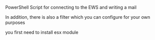 PowerShell Script for connecting to the EWS and writing a mail

In addition, there is also a filter which you can configure for your own purposes



you first need to install esx module